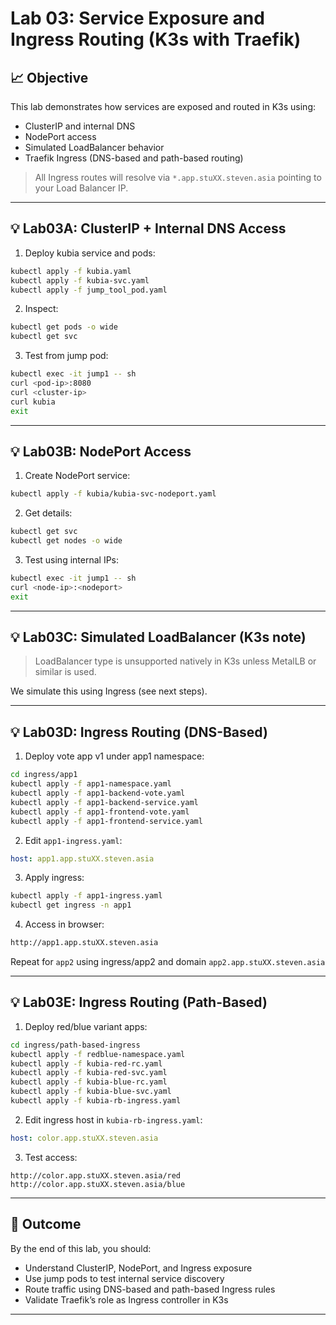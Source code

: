 # Lab 03: Service Exposure and Ingress Routing (K3s with Traefik)

## 📈 Objective

This lab demonstrates how services are exposed and routed in K3s using:

* ClusterIP and internal DNS
* NodePort access
* Simulated LoadBalancer behavior
* Traefik Ingress (DNS-based and path-based routing)

> All Ingress routes will resolve via `*.app.stuXX.steven.asia` pointing to your Load Balancer IP.

---

## 💡 Lab03A: ClusterIP + Internal DNS Access

1. Deploy kubia service and pods:

```bash
kubectl apply -f kubia.yaml
kubectl apply -f kubia-svc.yaml
kubectl apply -f jump_tool_pod.yaml
```

2. Inspect:

```bash
kubectl get pods -o wide
kubectl get svc
```

3. Test from jump pod:

```bash
kubectl exec -it jump1 -- sh
curl <pod-ip>:8080
curl <cluster-ip>
curl kubia
exit
```

---

## 💡 Lab03B: NodePort Access

1. Create NodePort service:

```bash
kubectl apply -f kubia/kubia-svc-nodeport.yaml
```

2. Get details:

```bash
kubectl get svc
kubectl get nodes -o wide
```

3. Test using internal IPs:

```bash
kubectl exec -it jump1 -- sh
curl <node-ip>:<nodeport>
exit
```

---

## 💡 Lab03C: Simulated LoadBalancer (K3s note)

> LoadBalancer type is unsupported natively in K3s unless MetalLB or similar is used.

We simulate this using Ingress (see next steps).

---

## 💡 Lab03D: Ingress Routing (DNS-Based)

1. Deploy vote app v1 under app1 namespace:

```bash
cd ingress/app1
kubectl apply -f app1-namespace.yaml
kubectl apply -f app1-backend-vote.yaml
kubectl apply -f app1-backend-service.yaml
kubectl apply -f app1-frontend-vote.yaml
kubectl apply -f app1-frontend-service.yaml
```

2. Edit `app1-ingress.yaml`:

```yaml
host: app1.app.stuXX.steven.asia
```

3. Apply ingress:

```bash
kubectl apply -f app1-ingress.yaml
kubectl get ingress -n app1
```

4. Access in browser:

```bash
http://app1.app.stuXX.steven.asia
```

Repeat for `app2` using ingress/app2 and domain `app2.app.stuXX.steven.asia`

---

## 💡 Lab03E: Ingress Routing (Path-Based)

1. Deploy red/blue variant apps:

```bash
cd ingress/path-based-ingress
kubectl apply -f redblue-namespace.yaml
kubectl apply -f kubia-red-rc.yaml
kubectl apply -f kubia-red-svc.yaml
kubectl apply -f kubia-blue-rc.yaml
kubectl apply -f kubia-blue-svc.yaml
kubectl apply -f kubia-rb-ingress.yaml
```

2. Edit ingress host in `kubia-rb-ingress.yaml`:

```yaml
host: color.app.stuXX.steven.asia
```

3. Test access:

```
http://color.app.stuXX.steven.asia/red
http://color.app.stuXX.steven.asia/blue
```

---

## 🔐 Outcome

By the end of this lab, you should:

* Understand ClusterIP, NodePort, and Ingress exposure
* Use jump pods to test internal service discovery
* Route traffic using DNS-based and path-based Ingress rules
* Validate Traefik’s role as Ingress controller in K3s

---

